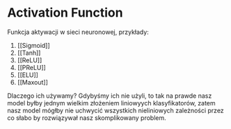 # Activation Function

Funkcja aktywacji w sieci neuronowej, przykłady:

1. [[Sigmoid]]
2. [[Tanh]]
3. [[ReLU]]
4. [[PReLU]]
5. [[ELU]]
6. [[Maxout]]

Dlaczego ich używamy? Gdybyśmy ich nie użyli, to tak na prawde nasz model byłby jednym wielkim złożeniem liniowyych klasyfikatorów, zatem nasz model mógłby nie uchwycić wszystkich nieliniowych zależności przez co słabo by rozwiązywał nasz skomplikowany problem.